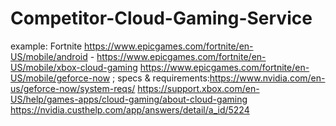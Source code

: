 # Competitor-Cloud-Gaming-Service

example: Fortnite https://www.epicgames.com/fortnite/en-US/mobile/android - https://www.epicgames.com/fortnite/en-US/mobile/xbox-cloud-gaming https://www.epicgames.com/fortnite/en-US/mobile/geforce-now ; specs & requirements:https://www.nvidia.com/en-us/geforce-now/system-reqs/ https://support.xbox.com/en-US/help/games-apps/cloud-gaming/about-cloud-gaming https://nvidia.custhelp.com/app/answers/detail/a_id/5224
